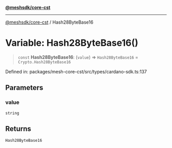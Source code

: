 [**@meshsdk/core-cst**](../README.md)

***

[@meshsdk/core-cst](../globals.md) / Hash28ByteBase16

# Variable: Hash28ByteBase16()

> `const` **Hash28ByteBase16**: (`value`) => `Hash28ByteBase16` = `Crypto.Hash28ByteBase16`

Defined in: packages/mesh-core-cst/src/types/cardano-sdk.ts:137

## Parameters

### value

`string`

## Returns

`Hash28ByteBase16`
